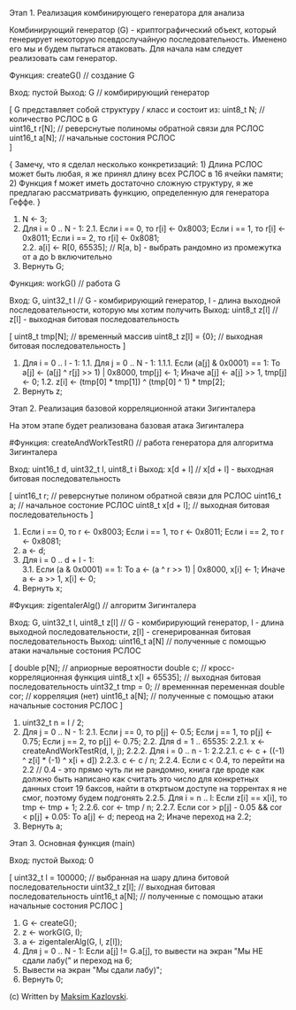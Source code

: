 Этап 1. Реализация комбинирующего генератора для анализа


Комбинирующий генератор (G) - криптографический объект, который генерирует некоторую псевдослучайную последовательность.
Именено его мы и будем пытаться атаковать. Для начала нам следует реализовать сам генератор.


Функция: createG() // создание G 

Вход:  пустой
Выход: G // комбирирующий генератор

[ 
G представляет собой структуру / класс и состоит из:
	uint8_t N;     // количество РСЛОС в G	
	uint16_t r[N]; // реверснутые полиномы обратной связи для РСЛОС
	uint16_t a[N]; // начальные состония РСЛОС	
]
	
{
Замечу, что я сделал несколько конкретизаций: 
	1) Длина РСЛОС может быть любая, я же принял длину всех РСЛОС в 16 ячейки памяти;
	2) Функция f может иметь достаточно сложную структуру, я же предлагаю рассматривать функцию, определенную для генератора Геффе.
}
	
1. N <- 3;
2. Для i = 0 .. N - 1:
	2.1. Если i == 0, то r[i] <- 0x8003; 
		 Если i == 1, то r[i] <- 0x8011;
         Если i == 2, то r[i] <- 0x8081;  		 
	2.2. a[i] <- R[0, 65535]; // R[a, b] - выбрать рандомно из промежутка от a до b включительно
3. Вернуть G;
	
	
Функция: workG() // работа G 

Вход:  G, uint32_t l // G - комбирирующий генератор, l - длина выходной последовательности, которую мы хотим получить
Выход: uint8_t z[l]  // z[l] - выходная битовая последовательность

[
uint8_t tmp[N];     // временный массив
uint8_t z[l] = {0}; // выходная битовая последовательность
]

1. Для i = 0 .. l - 1:
	1.1. Для j = 0 .. N - 1:
		1.1.1. Если (a[j] & 0x0001) == 1:
					То a[j] <- (a[j] ^ r[j] >> 1) | 0x8000, tmp[j] <- 1;
					Иначе a[j] <- a[j] >> 1, tmp[j] <- 0;
	1.2. z[i] <- (tmp[0] * tmp[1]) ^ (tmp[0] ^ 1) * tmp[2];
2. Вернуть z;
		
		
Этап 2. Реализация базовой корреляционной атаки Зигинталера


На этом этапе будет реализована базовая атака Зигинталера


#Функция: createAndWorkTestR() // работа генератора для алгоритма Зигинталера

Вход:  uint16_t d, uint32_t l, uint8_t i
Выход: x[d + l] // x[d + l] - выходная битовая последовательность

[
uint16_t r;       // реверснутые полином обратной связи для РСЛОС
uint16_t a;       // начальное состоние РСЛОС
uint8_t x[d + l]; // выходная битовая последовательность
]

1. Если i == 0, то r <- 0x8003; 
   Если i == 1, то r <- 0x8011;
   Если i == 2, то r <- 0x8081;  		 
2. a <- d;
3. Для i = 0 .. d + l - 1:	
	3.1. Если (a & 0x0001) == 1:
		 То a <- (a ^ r >> 1) | 0x8000, x[i] <- 1;
		 Иначе a <- a >> 1, x[i] <- 0;	
4. Вернуть x;


#Фукция: zigentalerAlg() // алгоритм Зигинталера

Вход: G, uint32_t l, uint8_t z[l] // G - комбирирующий генератор, l - длина выходной последовательности, z[l] - сгенерированная битовая последовательность
Выход: uint16_t a[N]              // полученные с помощью атаки начальные состония РСЛОС

[
double p[N];          // априорные вероятности
double c;             // кросс-корреляционная функция
uint8_t x[l + 65535]; // выходная битовая последовательность
uint32_t tmp = 0;     // временнная переменная
double cor;           // корреляция (нет)
uint16_t a[N];       // полученные с помощью атаки начальные состония РСЛОС
]

1. uint32_t n = l / 2;
2. Для j = 0 .. N - 1:
		2.1. Если j == 0, то p[j] <- 0.5; 
		     Если j == 1, то p[j] <- 0.75;
			 Если j == 2, то p[j] <- 0.75;
		2.2. Для d = 1 .. 65535:
				2.2.1. x <- createAndWorkTestR(d, l, j);
				2.2.2. Для i = 0 .. n - 1:
							2.2.2.1.  с <- c  + ((-1) ^ z[i] * (-1) ^ x[i + d])
				2.2.3. c <- c / n;
				2.2.4. Если c < 0.4, то перейти на 2.2 // 0.4 - это прямо чуть ли не рандомно, книга где вроде как должно быть написано как считать это число для конкретных данных стоит 19 баксов, найти в откртыом доступе на торрентах я не смог, поэтому будем подгонять
				2.2.5. Для i = n .. l:
							Если z[i] == x[i], то tmp <- tmp + 1;
				2.2.6. cor <- tmp / n;
				2.2.7. Если cor > p[j] - 0.05 && cor < p[j] + 0.05:
						То a[j] <- d; переод на 2;
						Иначе переход на 2.2;
3. Вернуть a;


Этап 3. Основная функция (main)


Вход: пустой
Выход: 0	

[
uint32_t l = 100000; // выбранная на шару длина битовой последовательности
uint32_t z[l]; // выходная битовая последовательность
uint16_t a[N]; // полученные с помощью атаки начальные состония РСЛОС
]

1. G <- createG();
2. z <- workG(G, l);
3. a <- zigentalerAlg(G, l, z[l]);
4. Для j = 0 .. N - 1:
	Если a[j] != G.a[j], то вывести на экран "Мы НЕ сдали лабу(" и переход на 6;
5. Вывести на экран "Мы сдали лабу)";
6. Вернуть 0;

(c) Written by [Maksim Kazlovski](https://github.com/MaksimKazlovski/). 
